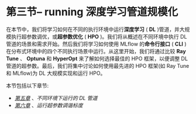 # 第三节– running 深度学习管道规模化

在本节中，我们将学习如何在不同的执行环境中运行**深度学习** ( **DL** )管道，并大规模执行超参数调优，或**超参数优化** ( **HPO** )。我们将从概述在不同环境中执行 DL 管道的场景和需求开始。然后我们将学习如何使用 MLflow 的**命令行接口** ( **CLI** )在分布式环境中的四个不同执行场景中运行。从这里开始，我们将通过比较 **Ray Tune** 、 **Optuna** 和 **HyperOpt** 来了解如何选择最佳的 HPO 框架，以便调整 DL 管道的超参数。最后，我们将集中讨论如何使用最先进的 HPO 框架(如 Ray Tune 和 MLflow)为 DL 大规模实现和运行 HPO。

本节包括以下章节:

*   [*第五章*](B18120_05_ePub.xhtml#_idTextAnchor060) 、*不同环境下运行的 DL 管道*
*   [*第六章*](B18120_06_ePub.xhtml#_idTextAnchor069) 、*运行超参数调谐标度*